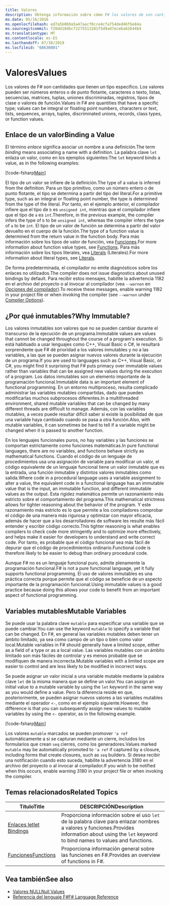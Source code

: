 ```yaml
---
title: Valores
description: Obtenga información sobre cómo F# los valores de son cantidades que tienen un tipo específico.
ms.date: 05/16/2016
ms.openlocfilehash: ed7a5b069a5a47aacf0cce4cfa754ded46f6e84a
ms.sourcegitcommit: f20dd18dbcf2275513281f5d9ad7ece6a62644b4
ms.translationtype: MT
ms.contentlocale: es-ES
ms.lasthandoff: 07/30/2019
ms.locfileid: "68630801"
---
```

# <a name="values"></a><span data-ttu-id="9b7b9-103">Valores</span><span class="sxs-lookup"><span data-stu-id="9b7b9-103">Values</span></span>

<span data-ttu-id="9b7b9-104">Los valores de F# son cantidades que tienen un tipo específico. Los valores pueden ser números enteros o de punto flotante, caracteres o texto, listas, secuencias, matrices, tuplas, uniones discriminadas, registros, tipos de clase o valores de función.</span><span class="sxs-lookup"><span data-stu-id="9b7b9-104">Values in F# are quantities that have a specific type; values can be integral or floating point numbers, characters or text, lists, sequences, arrays, tuples, discriminated unions, records, class types, or function values.</span></span>

## <a name="binding-a-value"></a><span data-ttu-id="9b7b9-105">Enlace de un valor</span><span class="sxs-lookup"><span data-stu-id="9b7b9-105">Binding a Value</span></span>

<span data-ttu-id="9b7b9-106">El término *enlace* significa asociar un nombre a una definición.</span><span class="sxs-lookup"><span data-stu-id="9b7b9-106">The term *binding* means associating a name with a definition.</span></span> <span data-ttu-id="9b7b9-107">La palabra clave `let` enlaza un valor, como en los ejemplos siguientes:</span><span class="sxs-lookup"><span data-stu-id="9b7b9-107">The `let` keyword binds a value, as in the following examples:</span></span>

[!code-fsharp[Main](~/samples/snippets/fsharp/lang-ref-1/snippet601.fs)]

<span data-ttu-id="9b7b9-108">El tipo de un valor se infiere de la definición.</span><span class="sxs-lookup"><span data-stu-id="9b7b9-108">The type of a value is inferred from the definition.</span></span> <span data-ttu-id="9b7b9-109">Para un tipo primitivo, como un número entero o de punto flotante, el tipo se determina a partir del tipo del literal.</span><span class="sxs-lookup"><span data-stu-id="9b7b9-109">For a primitive type, such as an integral or floating point number, the type is determined from the type of the literal.</span></span> <span data-ttu-id="9b7b9-110">Por tanto, en el ejemplo anterior, el compilador infiere que el tipo de `b` es `unsigned int`, mientras que el compilador infiere que el tipo de `a` es `int`.</span><span class="sxs-lookup"><span data-stu-id="9b7b9-110">Therefore, in the previous example, the compiler infers the type of `b` to be `unsigned int`, whereas the compiler infers the type of `a` to be `int`.</span></span> <span data-ttu-id="9b7b9-111">El tipo de un valor de función se determina a partir del valor devuelto en el cuerpo de la función.</span><span class="sxs-lookup"><span data-stu-id="9b7b9-111">The type of a function value is determined from the return value in the function body.</span></span> <span data-ttu-id="9b7b9-112">Para más información sobre los tipos de valor de función, vea [Funciones](../functions/index.md).</span><span class="sxs-lookup"><span data-stu-id="9b7b9-112">For more information about function value types, see [Functions](../functions/index.md).</span></span> <span data-ttu-id="9b7b9-113">Para más información sobre los tipos literales, vea [Literals](../literals.md) (Literales).</span><span class="sxs-lookup"><span data-stu-id="9b7b9-113">For more information about literal types, see [Literals](../literals.md).</span></span>

<span data-ttu-id="9b7b9-114">De forma predeterminada, el compilador no emite diagnósticos sobre los enlaces no utilizados.</span><span class="sxs-lookup"><span data-stu-id="9b7b9-114">The compiler does not issue diagnostics about unused bindings by default.</span></span> <span data-ttu-id="9b7b9-115">Para recibir estos mensajes, habilite la advertencia 1182 en el archivo del proyecto o al invocar al compilador (vea `--warnon` en [Opciones del compilador](../compiler-options.md)).</span><span class="sxs-lookup"><span data-stu-id="9b7b9-115">To receive these messages, enable warning 1182 in your project file or when invoking the compiler (see `--warnon` under [Compiler Options](../compiler-options.md)).</span></span>

## <a name="why-immutable"></a><span data-ttu-id="9b7b9-116">¿Por qué inmutables?</span><span class="sxs-lookup"><span data-stu-id="9b7b9-116">Why Immutable?</span></span>

<span data-ttu-id="9b7b9-117">Los valores inmutables son valores que no se pueden cambiar durante el transcurso de la ejecución de un programa.</span><span class="sxs-lookup"><span data-stu-id="9b7b9-117">Immutable values are values that cannot be changed throughout the course of a program's execution.</span></span> <span data-ttu-id="9b7b9-118">Si está habituado a usar lenguajes como C++, Visual Basic o C#, le resultará sorprendente que F# dé prioridad a los valores inmutables y no a las variables, a las que se pueden asignar nuevos valores durante la ejecución de un programa.</span><span class="sxs-lookup"><span data-stu-id="9b7b9-118">If you are used to languages such as C++, Visual Basic, or C#, you might find it surprising that F# puts primacy over immutable values rather than variables that can be assigned new values during the execution of a program.</span></span> <span data-ttu-id="9b7b9-119">Los datos inmutables son un elemento importante de la programación funcional.</span><span class="sxs-lookup"><span data-stu-id="9b7b9-119">Immutable data is an important element of functional programming.</span></span> <span data-ttu-id="9b7b9-120">En un entorno multiproceso, resulta complicado administrar las variables mutables compartidas, dado que pueden modificarlas muchos subprocesos diferentes.</span><span class="sxs-lookup"><span data-stu-id="9b7b9-120">In a multithreaded environment, shared mutable variables that can be changed by many different threads are difficult to manage.</span></span> <span data-ttu-id="9b7b9-121">Además, con las variables mutables, a veces puede resultar difícil saber si existe la posibilidad de que una variable haya cambiado cuando se pasa a otra función.</span><span class="sxs-lookup"><span data-stu-id="9b7b9-121">Also, with mutable variables, it can sometimes be hard to tell if a variable might be changed when it is passed to another function.</span></span>

<span data-ttu-id="9b7b9-122">En los lenguajes funcionales puros, no hay variables y las funciones se comportan estrictamente como funciones matemáticas.</span><span class="sxs-lookup"><span data-stu-id="9b7b9-122">In pure functional languages, there are no variables, and functions behave strictly as mathematical functions.</span></span> <span data-ttu-id="9b7b9-123">Cuando el código de un lenguaje de procedimientos usa una asignación de variable para modificar un valor, el código equivalente de un lenguaje funcional tiene un valor inmutable que es la entrada, una función inmutable y distintos valores inmutables como salida.</span><span class="sxs-lookup"><span data-stu-id="9b7b9-123">Where code in a procedural language uses a variable assignment to alter a value, the equivalent code in a functional language has an immutable value that is the input, an immutable function, and different immutable values as the output.</span></span> <span data-ttu-id="9b7b9-124">Esta rigidez matemática permite un razonamiento más estricto sobre el comportamiento del programa.</span><span class="sxs-lookup"><span data-stu-id="9b7b9-124">This mathematical strictness allows for tighter reasoning about the behavior of the program.</span></span> <span data-ttu-id="9b7b9-125">Y este razonamiento más estricto es lo que permite a los compiladores comprobar el código de una manera más rigurosa y optimizar con mayor eficacia, además de hacer que a los desarrolladores de software les resulte más fácil entender y escribir código correcto.</span><span class="sxs-lookup"><span data-stu-id="9b7b9-125">This tighter reasoning is what enables compilers to check code more stringently and to optimize more effectively, and helps make it easier for developers to understand and write correct code.</span></span> <span data-ttu-id="9b7b9-126">Por tanto, es probable que el código funcional sea más fácil de depurar que el código de procedimientos ordinario.</span><span class="sxs-lookup"><span data-stu-id="9b7b9-126">Functional code is therefore likely to be easier to debug than ordinary procedural code.</span></span>

<span data-ttu-id="9b7b9-127">Aunque F# no es un lenguaje funcional puro, admite plenamente la programación funcional.</span><span class="sxs-lookup"><span data-stu-id="9b7b9-127">F# is not a pure functional language, yet it fully supports functional programming.</span></span> <span data-ttu-id="9b7b9-128">El uso de valores inmutables es una práctica correcta porque permite que el código se beneficie de un aspecto importante de la programación funcional.</span><span class="sxs-lookup"><span data-stu-id="9b7b9-128">Using immutable values is a good practice because doing this allows your code to benefit from an important aspect of functional programming.</span></span>

## <a name="mutable-variables"></a><span data-ttu-id="9b7b9-129">Variables mutables</span><span class="sxs-lookup"><span data-stu-id="9b7b9-129">Mutable Variables</span></span>

<span data-ttu-id="9b7b9-130">Se puede usar la palabra clave `mutable` para especificar una variable que se puede cambiar.</span><span class="sxs-lookup"><span data-stu-id="9b7b9-130">You can use the keyword `mutable` to specify a variable that can be changed.</span></span> <span data-ttu-id="9b7b9-131">En F#, en general las variables mutables deben tener un ámbito limitado, ya sea como campo de un tipo o bien como valor local.</span><span class="sxs-lookup"><span data-stu-id="9b7b9-131">Mutable variables in F# should generally have a limited scope, either as a field of a type or as a local value.</span></span> <span data-ttu-id="9b7b9-132">Las variables mutables con un ámbito limitado son más fáciles de controlar y es menos probable que se modifiquen de manera incorrecta.</span><span class="sxs-lookup"><span data-stu-id="9b7b9-132">Mutable variables with a limited scope are easier to control and are less likely to be modified in incorrect ways.</span></span>

<span data-ttu-id="9b7b9-133">Se puede asignar un valor inicial a una variable mutable mediante la palabra clave `let` de la misma manera que se define un valor.</span><span class="sxs-lookup"><span data-stu-id="9b7b9-133">You can assign an initial value to a mutable variable by using the `let` keyword in the same way as you would define a value.</span></span> <span data-ttu-id="9b7b9-134">Pero la diferencia reside en que, posteriormente, se pueden asignar nuevos valores a las variables mutables mediante el operador `<-`, como en el ejemplo siguiente.</span><span class="sxs-lookup"><span data-stu-id="9b7b9-134">However, the difference is that you can subsequently assign new values to mutable variables by using the `<-` operator, as in the following example.</span></span>

[!code-fsharp[Main](~/samples/snippets/fsharp/lang-ref-1/snippet602.fs)]

<span data-ttu-id="9b7b9-135">Los valores `mutable` marcados se pueden promover `'a ref` automáticamente a si se capturan mediante un cierre, incluidos los formularios que crean `seq` cierres, como los generadores.</span><span class="sxs-lookup"><span data-stu-id="9b7b9-135">Values marked `mutable` may be automatically promoted to `'a ref` if captured by a closure, including forms that create closures, such as `seq` builders.</span></span> <span data-ttu-id="9b7b9-136">Si desea recibir una notificación cuando esto suceda, habilite la advertencia 3180 en el archivo del proyecto o al invocar al compilador.</span><span class="sxs-lookup"><span data-stu-id="9b7b9-136">If you wish to be notified when this occurs, enable warning 3180 in your project file or when invoking the compiler.</span></span>

## <a name="related-topics"></a><span data-ttu-id="9b7b9-137">Temas relacionados</span><span class="sxs-lookup"><span data-stu-id="9b7b9-137">Related Topics</span></span>

|<span data-ttu-id="9b7b9-138">Título</span><span class="sxs-lookup"><span data-stu-id="9b7b9-138">Title</span></span>|<span data-ttu-id="9b7b9-139">DESCRIPCIÓN</span><span class="sxs-lookup"><span data-stu-id="9b7b9-139">Description</span></span>|
|-----|-----------|
|[<span data-ttu-id="9b7b9-140">Enlaces let</span><span class="sxs-lookup"><span data-stu-id="9b7b9-140">let Bindings</span></span>](../functions/let-bindings.md)|<span data-ttu-id="9b7b9-141">Proporciona información sobre el uso `let` de la palabra clave para enlazar nombres a valores y funciones.</span><span class="sxs-lookup"><span data-stu-id="9b7b9-141">Provides information about using the `let` keyword to bind names to values and functions.</span></span>|
|[<span data-ttu-id="9b7b9-142">Funciones</span><span class="sxs-lookup"><span data-stu-id="9b7b9-142">Functions</span></span>](../functions/index.md)|<span data-ttu-id="9b7b9-143">Proporciona información general sobre las funciones en F#.</span><span class="sxs-lookup"><span data-stu-id="9b7b9-143">Provides an overview of functions in F#.</span></span>|

## <a name="see-also"></a><span data-ttu-id="9b7b9-144">Vea también</span><span class="sxs-lookup"><span data-stu-id="9b7b9-144">See also</span></span>

- [<span data-ttu-id="9b7b9-145">Valores NULL</span><span class="sxs-lookup"><span data-stu-id="9b7b9-145">Null Values</span></span>](null-Values.md)
- [<span data-ttu-id="9b7b9-146">Referencia del lenguaje F#</span><span class="sxs-lookup"><span data-stu-id="9b7b9-146">F# Language Reference</span></span>](../index.md)
